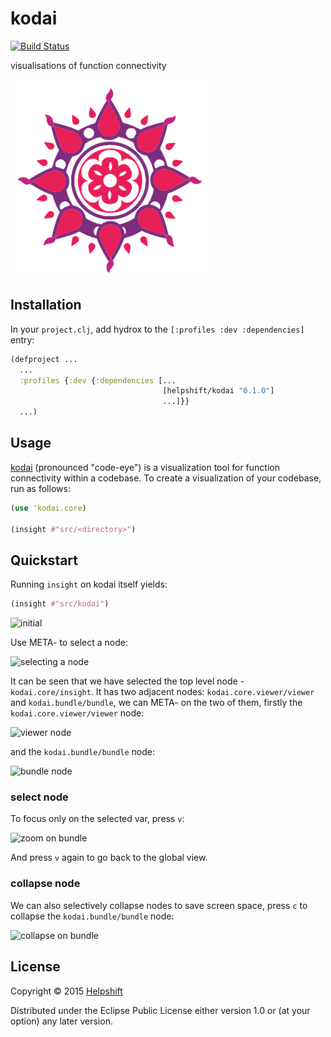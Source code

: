 # kodai

[![Build Status](https://travis-ci.org/helpshift/hydrox.svg?branch=master)](https://travis-ci.org/helpshift/hydrox)

visualisations of function connectivity

![kodai logo](https://raw.githubusercontent.com/helpshift/kodai/master/template/assets/img/kodai.png)

## Installation


In your `project.clj`, add hydrox to the `[:profiles :dev :dependencies]` entry:  

```clojure
(defproject ...
  ...
  :profiles {:dev {:dependencies [...
                                  [helpshift/kodai "0.1.0"]
                                  ...]}}
  ...)
```

## Usage

[kodai](https://www.github.com/helpshift/kodai) (pronounced "code-eye") is a visualization tool for function connectivity within a codebase. To create a visualization of your codebase, run as follows:

```clojure
(use 'kodai.core)

(insight #"src/<directory>")
```

## Quickstart

Running `insight` on kodai itself yields:

```clojure
(insight #"src/kodai")
```

![initial](https://cloud.githubusercontent.com/assets/1455572/9433452/f421e9b0-4a50-11e5-8744-ebea8cc4b695.png)

Use META-<MOUSE LEFT> to select a node:

![selecting a node](https://cloud.githubusercontent.com/assets/1455572/9433469/3c32d67e-4a51-11e5-9675-79eb7fa60e88.png)

It can be seen that we have selected the top level node - `kodai.core/insight`. It has two adjacent nodes: `kodai.core.viewer/viewer` and `kodai.bundle/bundle`, we can META-<MOUSE LEFT> on the two of them, firstly the `kodai.core.viewer/viewer` node:

![viewer node](https://cloud.githubusercontent.com/assets/1455572/9433476/5205f094-4a51-11e5-8cc1-e272bfbbe747.png)

and the `kodai.bundle/bundle` node:

![bundle node](https://cloud.githubusercontent.com/assets/1455572/9433476/5205f094-4a51-11e5-8cc1-e272bfbbe747.png)

### select node

To focus only on the selected var, press `v`:

![zoom on bundle](https://cloud.githubusercontent.com/assets/1455572/9433531/ee2f42ea-4a51-11e5-959a-5cfae07a6dec.png)

And press `v` again to go back to the global view.

### collapse node

We can also selectively collapse nodes to save screen space, press `c` to collapse the `kodai.bundle/bundle` node:

![collapse on bundle](https://cloud.githubusercontent.com/assets/1455572/9433557/2e275400-4a52-11e5-8b75-930c1e71831a.png)




## License

Copyright © 2015 [Helpshift](https://www.helpshift.com/)

Distributed under the Eclipse Public License either version 1.0 or (at
your option) any later version.
